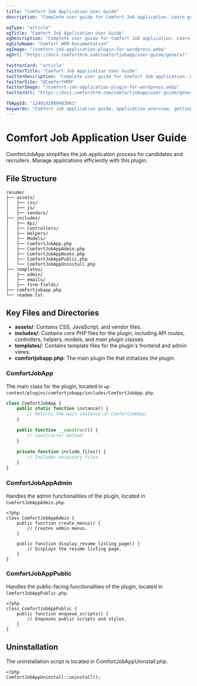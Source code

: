 ```yaml
---
title: "Comfort Job Application User Guide"
description: "Complete user guide for Comfort Job application. Learn general features, navigation, and basic setup to get started with the job board application effectively."

ogType: "article"
ogTitle: "Comfort Job Application User Guide"
ogDescription: "Complete user guide for Comfort Job application. Learn general features, navigation, and basic setup to get started with the job board application effectively."
ogSiteName: "Comfort HRM Documentation"
ogImage: "/comfort-job-application-plugin-for-wordpress.webp"
ogUrl: "https://docs.comforthrm.com/comfortjobapp/user-guide/general"

twitterCard: "article"
twitterTitle: "Comfort Job Application User Guide"
twitterDescription: "Complete user guide for Comfort Job application. Learn general features, navigation, and basic setup to get started with the job board application effectively."
twitterSite: "@ComfortHRM"
twitterImage: "/comfort-job-application-plugin-for-wordpress.webp"
twitterUrl: "https://docs.comforthrm.com/comfortjobapp/user-guide/general"

fbAppId: "1249182889483061"
keywords: "Comfort Job application guide, application overview, getting started, user manual, application features, general settings, application navigation, user interface, dashboard overview, application basics"
---
```


# Comfort Job Application User Guide

ComfortJobApp simplifies the job application process for candidates and recruiters. Manage applications efficiently with this plugin.

## File Structure

```
resume/
├── assets/
│   ├── css/
│   ├── js/
│   ├── vendors/
├── includes/
│   ├── Api/
│   ├── Controllers/
│   ├── Helpers/
│   ├── Models/
│   ├── ComfortJobApp.php
│   ├── ComfortJobAppAdmin.php
│   ├── ComfortJobAppHooks.php
│   ├── ComfortJobAppPublic.php
│   └── ComfortJobAppUninstall.php
├── templates/
│   ├── admin/
│   ├── emails/
│   ├── form-fields/
├── comfortjobapp.php
└── readme.txt
```
## Key Files and Directories

- **assets/**: Contains CSS, JavaScript, and vendor files.
- **includes/**: Contains core PHP files for the plugin, including API routes, controllers, helpers, models, and main plugin classes.
- **templates/**: Contains template files for the plugin's frontend and admin views.
- **comfortjobapp.php**: The main plugin file that initializes the plugin.

### ComfortJobApp

The main class for the plugin, located in `wp-content/plugins/comfortjobapp/includes/ComfortJobApp.php`.

```php
class ComfortJobApp {
    public static function instance() {
        // Returns the main instance of ComfortJobApp.
    }

    public function __construct() {
        // Constructor method.
    }

    private function include_files() {
        // Includes necessary files.
    }
}
```
### ComfortJobAppAdmin
Handles the admin functionalities of the plugin, located in `ComfortJobAppAdmin.php`.

```
<?php
class ComfortJobAppAdmin {
    public function create_menus() {
        // Creates admin menus.
    }

    public function display_resume_listing_page() {
        // Displays the resume listing page.
    }
}
```
### ComfortJobAppPublic
Handles the public-facing functionalities of the plugin, located in `ComfortJobAppPublic.php`.

```
<?php
class ComfortJobAppPublic {
    public function enqueue_scripts() {
        // Enqueues public scripts and styles.
    }
}
```

## Uninstallation

The uninstallation script is located in ComfortJobAppUninstall.php.

```
<?php
ComfortJobAppUninstall::uninstall();
```